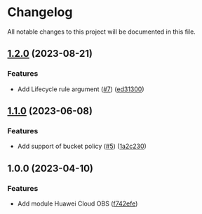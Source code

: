 # Changelog

All notable changes to this project will be documented in this file.

## [1.2.0](https://github.com/cloud-labs-infra/terraform-huaweicloud-obs/compare/v1.1.0...v1.2.0) (2023-08-21)


### Features

* Add Lifecycle rule argument ([#7](https://github.com/cloud-labs-infra/terraform-huaweicloud-obs/issues/7)) ([ed31300](https://github.com/cloud-labs-infra/terraform-huaweicloud-obs/commit/ed31300dfeff87f5209f30b4ac0d68e49a30b2d6))

## [1.1.0](https://github.com/cloud-labs-infra/terraform-huaweicloud-obs/compare/v1.0.0...v1.1.0) (2023-06-08)


### Features

* Add support of bucket policy ([#5](https://github.com/cloud-labs-infra/terraform-huaweicloud-obs/issues/5)) ([1a2c230](https://github.com/cloud-labs-infra/terraform-huaweicloud-obs/commit/1a2c2302e2d609edfc1e0815c067d49fe2f5b6f8))

## 1.0.0 (2023-04-10)


### Features

* Add module Huawei Cloud OBS ([f742efe](https://github.com/cloud-labs-infra/terraform-huaweicloud-obs/commit/f742efe6026a2557fe3fe82d18949553f4673e6f))
